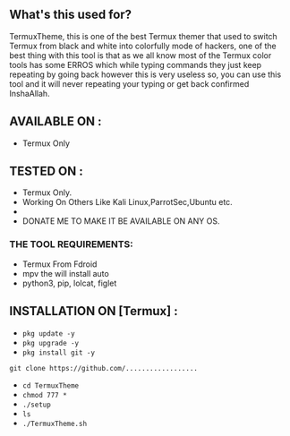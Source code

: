 
## What's this used for?
TermuxTheme, this is one of the best Termux themer that used to switch Termux from black and white into colorfully mode of hackers, one of the best thing with this tool is that as we all know most of the Termux color tools has some ERROS which while typing commands they just keep repeating by going back however this is very useless so, you can use this tool and it will never repeating your typing or get back confirmed InshaAllah.

## AVAILABLE ON :
* Termux Only

## TESTED ON :
* Termux Only.
* Working On Others Like Kali Linux,ParrotSec,Ubuntu etc.
*
* DONATE ME TO MAKE IT BE AVAILABLE ON ANY OS.

### THE TOOL REQUIREMENTS:
* Termux From Fdroid
* mpv the will install auto
* python3, pip, lolcat, figlet


## INSTALLATION ON [Termux] :

* `pkg update -y`
* `pkg upgrade -y`
* `pkg install git -y`
```
git clone https://github.com/..................
```
* `cd TermuxTheme`
* `chmod 777 *`
* `./setup`
* `ls`
* `./TermuxTheme.sh`